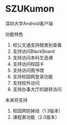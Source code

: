 # SZUKumon
深圳大学Android客户端

功能特色

1. 校公文通支持按类别查看
2. 支持访问BlackBoard
3. 支持访问本科生选课
4. 支持访问校园卡
5. 支持访问图书馆
6. 支持校园网登录功能
7. 支持校外访问
8. 支持办事大厅的跳转访问

未来将支持

1. 校园网防掉线（1.3版本）
2. 课程表功能（2.0版本）
